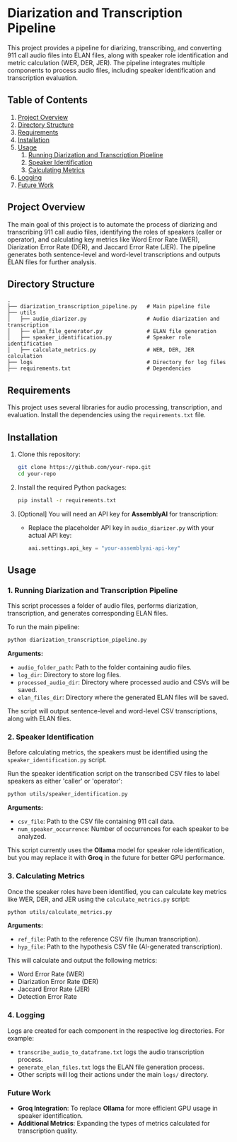 # Diarization and Transcription Pipeline

This project provides a pipeline for diarizing, transcribing, and converting 911 call audio files into ELAN files, along with speaker role identification and metric calculation (WER, DER, JER). The pipeline integrates multiple components to process audio files, including speaker identification and transcription evaluation.

## Table of Contents
1. [Project Overview](#project-overview)
2. [Directory Structure](#directory-structure)
3. [Requirements](#requirements)
4. [Installation](#installation)
5. [Usage](#usage)
    1. [Running Diarization and Transcription Pipeline](#running-diarization-and-transcription-pipeline)
    2. [Speaker Identification](#speaker-identification)
    3. [Calculating Metrics](#calculating-metrics)
6. [Logging](#logging)
7. [Future Work](#future-work)

## Project Overview

The main goal of this project is to automate the process of diarizing and transcribing 911 call audio files, identifying the roles of speakers (caller or operator), and calculating key metrics like Word Error Rate (WER), Diarization Error Rate (DER), and Jaccard Error Rate (JER). The pipeline generates both sentence-level and word-level transcriptions and outputs ELAN files for further analysis.

## Directory Structure

```
.
├── diarization_transcription_pipeline.py   # Main pipeline file
├── utils
│   ├── audio_diarizer.py                   # Audio diarization and transcription
│   ├── elan_file_generator.py              # ELAN file generation
│   ├── speaker_identification.py           # Speaker role identification
│   ├── calculate_metrics.py                # WER, DER, JER calculation
├── logs                                    # Directory for log files
├── requirements.txt                        # Dependencies
```

## Requirements

This project uses several libraries for audio processing, transcription, and evaluation. Install the dependencies using the `requirements.txt` file.

## Installation

1. Clone this repository:
   ```bash
   git clone https://github.com/your-repo.git
   cd your-repo
   ```

2. Install the required Python packages:
   ```bash
   pip install -r requirements.txt
   ```

3. [Optional] You will need an API key for **AssemblyAI** for transcription:
   - Replace the placeholder API key in `audio_diarizer.py` with your actual API key:
     ```python
     aai.settings.api_key = "your-assemblyai-api-key"
     ```

## Usage

### 1. Running Diarization and Transcription Pipeline

This script processes a folder of audio files, performs diarization, transcription, and generates corresponding ELAN files.

To run the main pipeline:

```bash
python diarization_transcription_pipeline.py
```

**Arguments:**
- `audio_folder_path`: Path to the folder containing audio files.
- `log_dir`: Directory to store log files.
- `processed_audio_dir`: Directory where processed audio and CSVs will be saved.
- `elan_files_dir`: Directory where the generated ELAN files will be saved.

The script will output sentence-level and word-level CSV transcriptions, along with ELAN files.

### 2. Speaker Identification

Before calculating metrics, the speakers must be identified using the `speaker_identification.py` script.

Run the speaker identification script on the transcribed CSV files to label speakers as either 'caller' or 'operator':

```bash
python utils/speaker_identification.py
```

**Arguments:**
- `csv_file`: Path to the CSV file containing 911 call data.
- `num_speaker_occurrence`: Number of occurrences for each speaker to be analyzed.

This script currently uses the **Ollama** model for speaker role identification, but you may replace it with **Groq** in the future for better GPU performance.

### 3. Calculating Metrics

Once the speaker roles have been identified, you can calculate key metrics like WER, DER, and JER using the `calculate_metrics.py` script:

```bash
python utils/calculate_metrics.py
```

**Arguments:**
- `ref_file`: Path to the reference CSV file (human transcription).
- `hyp_file`: Path to the hypothesis CSV file (AI-generated transcription).

This will calculate and output the following metrics:
- Word Error Rate (WER)
- Diarization Error Rate (DER)
- Jaccard Error Rate (JER)
- Detection Error Rate

### 4. Logging

Logs are created for each component in the respective log directories. For example:
- `transcribe_audio_to_dataframe.txt` logs the audio transcription process.
- `generate_elan_files.txt` logs the ELAN file generation process.
- Other scripts will log their actions under the main `logs/` directory.

### Future Work

- **Groq Integration**: To replace **Ollama** for more efficient GPU usage in speaker identification.
- **Additional Metrics**: Expanding the types of metrics calculated for transcription quality.
